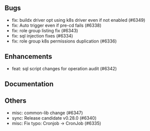 ## Bugs
- fix: buildx driver opt using k8s driver even if not enabled (#6349)
- fix: Auto trigger even if pre-cd fails (#6338)
- fix: role group listing fix (#6343)
- fix: sql injection fixes (#6334)
- fix: role group k8s permissions duplication (#6336)
## Enhancements
- feat: sql script changes for operation audit  (#6342)
## Documentation
## Others
- misc: common-lib change (#6347)
- sync: Release candidate v0.28.0 (#6340)
- misc: Fix typo: Cronjob → CronJob (#6335)

